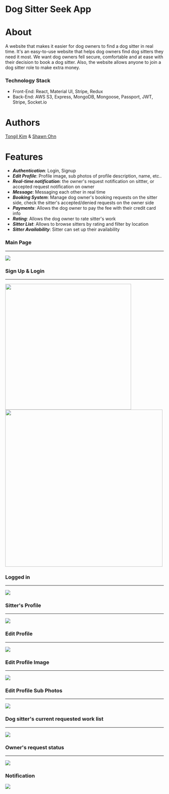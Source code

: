# Dog Sitter Seek App

# About
A website that makes it easier for dog owners to find a dog sitter in real time. It's an easy-to-use website that helps dog owners find dog sitters they need it most. We want dog owners fell secure, comfortable and at ease with their decision to book a dog sitter.
Also, the website allows anyone to join a dog sitter role to make extra money.

### Technology Stack
* Front-End: React, Material UI, Stripe, Redux
* Back-End: AWS S3, Express, MongoDB, Mongoose, Passport, JWT, Stripe, Socket.io

# Authors
[Tongil Kim](https://github.com/TongilKim) & [Shawn Ohn](https://github.com/shawnohn)

# Features
* **_Authentication_**: Login, Signup
* **_Edit Profile_**: Profile image, sub photos of profile description, name, etc..
* **_Real-time notification_**: the owner's request notification on sittter, or accepted request notification on owner
* **_Message_**: Messaging each other in real time
* **_Booking System_**: Manage dog owner's booking requests on the sitter side, check the sitter's accepted/denied requests on the owner side
* **_Payments_**: Allows the dog owner to pay the fee with their credit card info
* **_Rating_**: Allows the dog owner to rate sitter's work
* **_Sitter List_**: Allows to browse sitters by rating and filter by location
* **_Sitter Availability_**: Sitter can set up their availability

### Main Page
---
<div>
 <img src="https://user-images.githubusercontent.com/35641052/88823396-6a31b500-d19b-11ea-9063-fd92ff4adba8.JPG"></img> 
</div>

### Sign Up & Login
---
<div style="vertical-align:middle; display:inline-block;">
  <img src="https://user-images.githubusercontent.com/35641052/88820778-25584f00-d198-11ea-83db-f2bd4ab41eab.JPG" width="400" height: "400"></img>
  <img src="https://user-images.githubusercontent.com/35641052/88820882-4a4cc200-d198-11ea-8efe-b13df09e2dd5.JPG" width="500" height: "500"></img>
</div>

### Logged in
---
<div>
 <img src="https://user-images.githubusercontent.com/35641052/88822353-1d99aa00-d19a-11ea-9a3d-bd2bb3d6f3cd.JPG"></img> 
</div>

### Sitter's Profile
---
<div>
 <img src="https://user-images.githubusercontent.com/35641052/88824363-9f8ad280-d19c-11ea-970f-179377a07bbb.JPG"></img> 
</div>

### Edit Profile
---
<div>
 <img src="https://user-images.githubusercontent.com/35641052/88822599-723d2500-d19a-11ea-81b4-35180007cc12.JPG"></img> 
</div>

### Edit Profile Image
---
<div>
 <img src="https://user-images.githubusercontent.com/35641052/88822650-82550480-d19a-11ea-9831-431a18644ab6.JPG"></img> 
</div>

### Edit Profile Sub Photos
---
<div>
 <img src="https://user-images.githubusercontent.com/35641052/88822721-9993f200-d19a-11ea-8b09-e387b519972a.JPG"></img> 
</div>

### Dog sitter's current requested work list
---
<div>
 <img src="https://user-images.githubusercontent.com/35641052/88824863-3d7e9d00-d19d-11ea-85ec-db30b20da80d.JPG"></img> 
</div>

### Owner's request status
---
<div>
 <img src="https://user-images.githubusercontent.com/35641052/88824965-5d15c580-d19d-11ea-86fb-643ed1e31b07.JPG"></img> 
</div>

### Notification

<div>
 <img src="https://user-images.githubusercontent.com/35641052/88824090-44f17680-d19c-11ea-9d05-a82a1602d4f2.gif"></img> 
</div>
